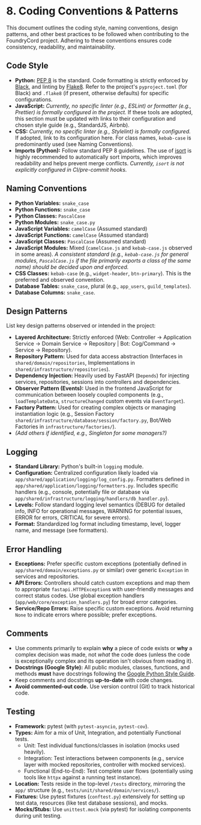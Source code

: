 # 8. Coding Conventions & Patterns

This document outlines the coding style, naming conventions, design patterns, and other best practices to be followed when contributing to the FoundryCord project. Adhering to these conventions ensures code consistency, readability, and maintainability.

## Code Style

*   **Python:** [PEP 8](https://www.python.org/dev/peps/pep-0008/) is the standard. Code formatting is strictly enforced by [Black](https://black.readthedocs.io/), and linting by [Flake8](https://flake8.pycqa.org/). Refer to the project\'s `pyproject.toml` (for Black) and `.flake8` (if present, otherwise defaults) for specific configurations.
*   **JavaScript:** *Currently, no specific linter (e.g., ESLint) or formatter (e.g., Prettier) is formally configured in the project.* If these tools are adopted, this section must be updated with links to their configuration and chosen style guide (e.g., StandardJS, Airbnb).
*   **CSS:** *Currently, no specific linter (e.g., Stylelint) is formally configured.* If adopted, link to its configuration here. For class names, `kebab-case` is predominantly used (see Naming Conventions).
*   **Imports (Python):** Follow standard PEP 8 guidelines. The use of [isort](https://pycqa.github.io/isort/) is highly recommended to automatically sort imports, which improves readability and helps prevent merge conflicts. *Currently, `isort` is not explicitly configured in CI/pre-commit hooks.*

## Naming Conventions

*   **Python Variables:** `snake_case`
*   **Python Functions:** `snake_case`
*   **Python Classes:** `PascalCase`
*   **Python Modules:** `snake_case.py`
*   **JavaScript Variables:** `camelCase` (Assumed standard)
*   **JavaScript Functions:** `camelCase` (Assumed standard)
*   **JavaScript Classes:** `PascalCase` (Assumed standard)
*   **JavaScript Modules:** Mixed (`camelCase.js` and `kebab-case.js` observed in some areas). *A consistent standard (e.g., `kebab-case.js` for general modules, `PascalCase.js` if the file primarily exports a class of the same name) should be decided upon and enforced.*
*   **CSS Classes:** `kebab-case` (e.g., `widget-header`, `btn-primary`). This is the preferred and observed convention.
*   **Database Tables:** `snake_case`, plural (e.g., `app_users`, `guild_templates`).
*   **Database Columns:** `snake_case`.

## Design Patterns

List key design patterns observed or intended in the project:

*   **Layered Architecture:** Strictly enforced (Web: Controller -> Application Service -> Domain Service -> Repository | Bot: Cog/Command -> Service -> Repository).
*   **Repository Pattern:** Used for data access abstraction (Interfaces in `shared/domain/repositories`, Implementations in `shared/infrastructure/repositories`).
*   **Dependency Injection:** Heavily used by FastAPI (`Depends`) for injecting services, repositories, sessions into controllers and dependencies.
*   **Observer Pattern (Events):** Used in the frontend JavaScript for communication between loosely coupled components (e.g., `loadTemplateData`, `structureChanged` custom events via `EventTarget`).
*   **Factory Pattern:** Used for creating complex objects or managing instantiation logic (e.g., Session Factory `shared/infrastructure/database/session/factory.py`, Bot/Web Factories in `infrastructure/factories/`).
*   *(Add others if identified, e.g., Singleton for some managers?)*

## Logging

*   **Standard Library:** Python's built-in `logging` module.
*   **Configuration:** Centralized configuration likely loaded via `app/shared/application/logging/log_config.py`. Formatters defined in `app/shared/application/logging/formatters.py`. Includes specific handlers (e.g., console, potentially file or database via `app/shared/infrastructure/logging/handlers/db_handler.py`).
*   **Levels:** Follow standard logging level semantics (DEBUG for detailed info, INFO for operational messages, WARNING for potential issues, ERROR for errors, CRITICAL for severe errors).
*   **Format:** Standardized log format including timestamp, level, logger name, and message (see formatters).

## Error Handling

*   **Exceptions:** Prefer specific custom exceptions (potentially defined in `app/shared/domain/exceptions.py` or similar) over generic `Exception` in services and repositories.
*   **API Errors:** Controllers should catch custom exceptions and map them to appropriate `fastapi.HTTPException`s with user-friendly messages and correct status codes. Use global exception handlers (`app/web/core/exception_handlers.py`) for broad error categories.
*   **Service/Repo Errors:** Raise specific custom exceptions. Avoid returning `None` to indicate errors where possible; prefer exceptions.

## Comments

*   Use comments primarily to explain **why** a piece of code exists or **why** a complex decision was made, not *what* the code does (unless the code is exceptionally complex and its operation isn\'t obvious from reading it).
*   **Docstrings (Google Style):** All public modules, classes, functions, and methods **must** have docstrings following the [Google Python Style Guide](https://google.github.io/styleguide/pyguide.html#38-comments-and-docstrings).
*   Keep comments and docstrings **up-to-date** with code changes.
*   **Avoid commented-out code.** Use version control (Git) to track historical code.

## Testing

*   **Framework:** pytest (with `pytest-asyncio`, `pytest-cov`).
*   **Types:** Aim for a mix of Unit, Integration, and potentially Functional tests.
    *   Unit: Test individual functions/classes in isolation (mocks used heavily).
    *   Integration: Test interactions between components (e.g., service layer with mocked repositories, controller with mocked services).
    *   Functional (End-to-End): Test complete user flows (potentially using tools like `httpx` against a running test instance).
*   **Location:** Tests reside in the top-level `/tests` directory, mirroring the `app/` structure (e.g., `tests/unit/shared/domain/services/`).
*   **Fixtures:** Use pytest fixtures (`conftest.py`) extensively for setting up test data, resources (like test database sessions), and mocks.
*   **Mocks/Stubs:** Use `unittest.mock` (via pytest) for isolating components during unit testing. 